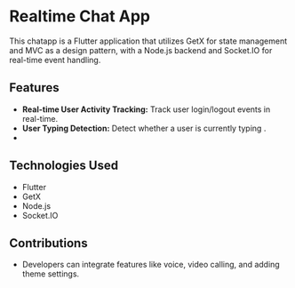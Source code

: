 # Realtime Chat App

This chatapp is a Flutter application that utilizes GetX for state management and MVC as a design pattern, with a Node.js backend and Socket.IO for real-time event handling.

## Features

- **Real-time User Activity Tracking:** Track user login/logout events in real-time.
- **User Typing Detection:** Detect whether a user is currently typing .
- 
## Technologies Used

- Flutter
- GetX
- Node.js
- Socket.IO

## Contributions
-  Developers can integrate features like voice, video calling, and adding theme settings.

